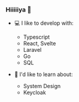 ### Hiiiiiya 🐸

- 💻 I like to develop with:
  - Typescript
  - React, Svelte
  - Laravel
  - Go
  - SQL


- 💭 I'd like to learn about:
  - System Design
  - Keycloak

<!--
**BoilingSoup/BoilingSoup** is a ✨ _special_ ✨ repository because its `README.md` (this file) appears on your GitHub profile.

Here are some ideas to get you started:

- 🔭 I’m currently working on ...
- 🌱 I’m currently learning ...
- 👯 I’m looking to collaborate on ...
- 🤔 I’m looking for help with ...
- 💬 Ask me about ...
- 📫 How to reach me: ...
- ⚡ Fun fact: ...
-->
